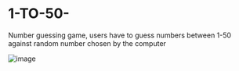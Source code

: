 # 1-TO-50-
Number guessing game, users have to guess numbers between 1-50 against random number chosen by the computer









![image](https://user-images.githubusercontent.com/76922677/175228598-783c0971-45d1-4d53-ac24-410d7ad378d8.png)
